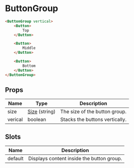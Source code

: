 # ButtonGroup

```html
<ButtonGroup vertical>
    <Button>
        Top
    </Button>

    <Button>
        Middle
    </Button>

    <Button>
        Bottom
    </Button>
</ButtonGroup>
```

## Props

| Name | Type | Description |
| - | - | - |
| size | [Size](#link-to-size-definition) (string) | The size of the button group. |
| verical | boolean | Stacks the buttons vertically. |

## Slots

| Name | Description |
| - | - |
| default | Displays content inside the button group. |
